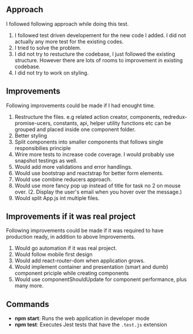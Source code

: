 ## Approach
I followed following approach while doing this test.

1. I followed test driven developement for the new code I added. I did not actually any more test for the existing codes.
2. I tried to solve the problem.
3. I did not try to restucture the codebase, I just followed the existing structure. However there are lots of rooms to improvement in existing codebase.
4. I did not try to work on styling.


## Improvements
Following improvements could be made if I had enought time.

1. Restructure the files. e.g related action creator, components, redredux-promise-ucers, constants, api, helper utility functions etc can be grouped and placed inside one component folder.
2. Better styling
3. Split components into smaller components that follows single responsibilies principle
4. Wrire more tests to increase code coverage. I would probably use snapshot testings as well.
5. Would add more validations and error handlings.
6. Would use bootstrap and reactstrap for better form elements.
7. Would use combine reducers approach.
8. Would use more fancy pop up instead of title for task no 2 on mouse over. (2. Display the user's email when you hover over the message.)
9. Would split App.js int multiple files.

## Improvements if it was real project
Following improvements could be made if it was required to have production ready, in addition to above Improvements.

1. Would go automation if it was real project.
2. Would follow mobile first design
3. Would add react-router-dom when application grows.
4. Would implement container and presentation (smart and dumb) component priciple while creating components
5. Would use componentShouldUpdate for component performance,
plus many more.

## Commands

- **npm start**: Runs the web application in developer mode
- **npm test**: Executes Jest tests that have the `.test.js` extension


